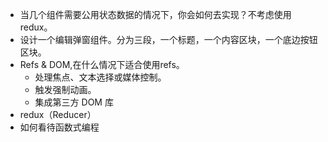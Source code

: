 + 当几个组件需要公用状态数据的情况下，你会如何去实现？不考虑使用redux。
+ 设计一个编辑弹窗组件。分为三段，一个标题，一个内容区块，一个底边按钮区块。
+ Refs & DOM,在什么情况下适合使用refs。
    + 处理焦点、文本选择或媒体控制。
    + 触发强制动画。
    + 集成第三方 DOM 库
+ redux（Reducer）
+ 如何看待函数式编程
<div class="list-group right-detail">
    <p class="label-title">
        <span>
            <span class="icon-title"></span>
        </span>
    </p>
    <div class="list-item">
        <span class="title"></span>
        <div class="info"></div>
    </div>
</div>
